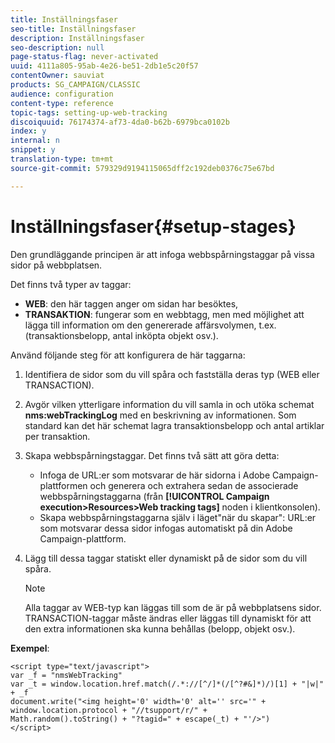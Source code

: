 ```yaml
---
title: Inställningsfaser
seo-title: Inställningsfaser
description: Inställningsfaser
seo-description: null
page-status-flag: never-activated
uuid: 4111a805-95ab-4e26-be51-2db1e5c20f57
contentOwner: sauviat
products: SG_CAMPAIGN/CLASSIC
audience: configuration
content-type: reference
topic-tags: setting-up-web-tracking
discoiquuid: 76174374-af73-4da0-b62b-6979bca0102b
index: y
internal: n
snippet: y
translation-type: tm+mt
source-git-commit: 579329d9194115065dff2c192deb0376c75e67bd

---
```



# Inställningsfaser{#setup-stages}

Den grundläggande principen är att infoga webbspårningstaggar på vissa sidor på webbplatsen.

Det finns två typer av taggar:

* **WEB**: den här taggen anger om sidan har besöktes,
* **TRANSAKTION**: fungerar som en webbtagg, men med möjlighet att lägga till information om den genererade affärsvolymen, t.ex. (transaktionsbelopp, antal inköpta objekt osv.).

Använd följande steg för att konfigurera de här taggarna:

1. Identifiera de sidor som du vill spåra och fastställa deras typ (WEB eller TRANSACTION).
1. Avgör vilken ytterligare information du vill samla in och utöka schemat **nms:webTrackingLog** med en beskrivning av informationen. Som standard kan det här schemat lagra transaktionsbelopp och antal artiklar per transaktion.
1. Skapa webbspårningstaggar. Det finns två sätt att göra detta:

   * Infoga de URL:er som motsvarar de här sidorna i Adobe Campaign-plattformen och generera och extrahera sedan de associerade webbspårningstaggarna (från **[!UICONTROL Campaign execution>Resources>Web tracking tags]** noden i klientkonsolen).
   * Skapa webbspårningstaggarna själv i läget&quot;när du skapar&quot;: URL:er som motsvarar dessa sidor infogas automatiskt på din Adobe Campaign-plattform.

1. Lägg till dessa taggar statiskt eller dynamiskt på de sidor som du vill spåra.

   >[!NOTE]
   >
   >Alla taggar av WEB-typ kan läggas till som de är på webbplatsens sidor. TRANSACTION-taggar måste ändras eller läggas till dynamiskt för att den extra informationen ska kunna behållas (belopp, objekt osv.).

**Exempel**:

```
<script type="text/javascript">
var _f = "nmsWebTracking"
var _t = window.location.href.match(/.*://[^/]*(/[^?#&]*)/)[1] + "|w|" + _f
document.write("<img height='0' width='0' alt='' src='" +
window.location.protocol + "//tsupport/r/" +
Math.random().toString() + "?tagid=" + escape(_t) + "'/>")
</script>
```

